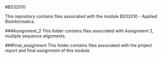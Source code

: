 #BS32010

This repository contains files associated with the module BS32010 - 
Applied Bioinformatics.

###Assignment_2
This folder contains files associated with Assignment 2, multiple sequence alignments.

###final_assignment
This folder contains files associated with the project report and final 
assignment of this module.
